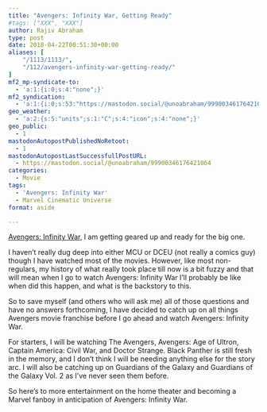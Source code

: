 ```yaml
---
title: "Avengers: Infinity War, Getting Ready"
#tags: ["XXX", "XXX"]
author: Rajiv Abraham
type: post
date: 2018-04-22T00:51:30+00:00
aliases: [
    "/1113/1113/",
    "/112/avengers-infinity-war-getting-ready/"
]
mf2_mp-syndicate-to:
  - 'a:1:{i:0;s:4:"none";}'
mf2_syndication:
  - 'a:1:{i:0;s:53:"https://mastodon.social/@unoabraham/99900346176421064";}'
geo_weather:
  - 'a:2:{s:5:"units";s:1:"C";s:4:"icon";s:4:"none";}'
geo_public:
  - 1
mastodonAutopostPublishedNoRetoot:
  - 1
mastodonAutopostLastSuccessfullPostURL:
  - https://mastodon.social/@unoabraham/99900346176421064
categories:
  - Movie
tags:
  - 'Avengers: Infinity War'
  - Marvel Cinematic Universe
format: aside

---
```

<a href="https://www.imdb.com/title/tt4154756/" target="_blank" rel="noopener">Avengers: Infinity War</a>, I am getting geared up and ready for the big one.

I haven’t really dug deep into either MCU or DCEU (not really a comics guy) though I have watched most of the movies. However, like most non-regulars, my history of what really took place till now is a bit fuzzy and that will mean when I go to watch Avengers: Infinity War I’ll probably be like when did this happen, and what is the backstory to this.

So to save myself (and others who will ask me) all of those questions and have no answers forthcoming, I have decided to catch up on all things Avengers movie franchise before I go ahead and watch Avengers: Infinity War.

For starters, I will be watching The Avengers, Avengers: Age of Ultron, Captain America: Civil War, and Doctor Strange. Black Panther is still fresh in the memory, and I don’t think I will be needing anything else for the story arc. I will also be catching up on Guardians of the Galaxy and <span data-original-name="Guardians of the Galaxy Vol. 2">Guardians of the Galaxy Vol. 2 as I&#8217;ve never seen them before.</span>

So here’s to more entertainment on the home theater and becoming a Marvel fanboy in anticipation of Avengers: Infinity War.